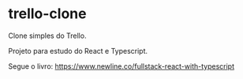 # trello-clone
Clone simples do Trello.

Projeto para estudo do React e Typescript.

Segue o livro: https://www.newline.co/fullstack-react-with-typescript
